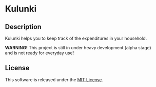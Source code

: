 Kulunki
=======

Description
-----------

Kulunki helps you to keep track of the expenditures in your household.

**WARNING!** This project is still in under heavy development (alpha stage) and is not ready for everyday use!

License
-------

This software is released under the [MIT License](http://www.opensource.org/licenses/MIT).
